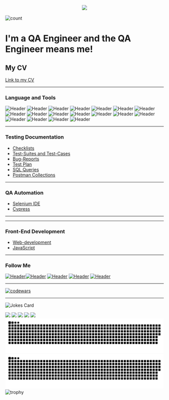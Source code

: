 <!-- ![Header](https://github.com/MikeTaran/miketaran/blob/main/assets/back1.png) -->
<p align="center">
     <img src="https://user-images.githubusercontent.com/22433371/180026048-e23e11a5-cde1-4c91-b68a-696457c66fb6.png" />
 </p>

![count](https://komarev.com/ghpvc/?username=miketaran)

<p align='center'>
<h1>I'm a QA Engineer and the QA Engineer means me!</h1>
<h2>My CV</h2>

[Link to my CV](https://drive.google.com/file/d/1sZdckoav6yDbQWbKOFxbhJAgh8nzM8L9/view?usp=sharing)

---

</p>

### Language and Tools

![Header](https://img.shields.io/badge/Jira-090909?style=for-the-badge&logo=jira&logoColor=136be1)
![Header](https://img.shields.io/badge/TestRail-090909?style=for-the-badge&logo=&logoColor=71b556)
![Header](https://img.shields.io/badge/DevTools-090909?style=for-the-badge&logo=googlechrome&logoColor=2674f2)
![Header](https://img.shields.io/badge/Postman-090909?style=for-the-badge&logo=postman&logoColor=f76935)
![Header](https://img.shields.io/badge/Swagger-090909?style=for-the-badge&logo=swagger&logoColor=7ede2b)
![Header](https://img.shields.io/badge/MySQL-090909?style=for-the-badge&logo=mysql&logoColor=00618a)
![Header](https://img.shields.io/badge/Github-090909?style=for-the-badge&logo=github&logoColor=8cc4d7)
![Header](https://img.shields.io/badge/AzureDevops-090909?style=for-the-badge&logo=azuredevops&logoColor=0074d0)
![Header](https://img.shields.io/badge/Jenkins-090909?style=for-the-badge&logo=jenkins&logoColor=f7f7f7)
![Header](https://img.shields.io/badge/MongoDB-090909?style=for-the-badge&logo=mongodb&logoColor=4aa73c)
![Header](https://img.shields.io/badge/AndroidStudio-090909?style=for-the-badge&logo=androidstudio&logoColor=3ad07d)
![Header](https://img.shields.io/badge/Fiddler-090909?style=for-the-badge&logo=fiddler&logoColor=8cc4d7)
![Header](https://img.shields.io/badge/CharlesProxy-090909?style=for-the-badge&logo=charlesproxy&logoColor=8cc4d7)
![Header](https://img.shields.io/badge/JMeter-090909?style=for-the-badge&logo=JMeter&logoColor=7d5fa6)
![Header](https://img.shields.io/badge/Figma-090909?style=for-the-badge&logo=figma&logoColor=7d5fa6)
![Header](https://img.shields.io/badge/HTML5-090909?style=for-the-badge&logo=HTML5&logoColor=f76935)
![Header](https://img.shields.io/badge/CSS3-090909?style=for-the-badge&logo=CSS3&logoColor=8cc4d7)
![Header](https://img.shields.io/badge/JavaScript-090909?style=for-the-badge&logo=JavaScript&logoColor=#ffb42d)

---

### Testing Documentation

- [Checklists](https://github.com/miketaran/checklist)
- [Test-Suites and Test-Cases](https://github.com/miketaran/test-cases)
- [Bug-Reports](https://github.com/miketaran/bug-reports)
- [Test Plan](https://github.com/MikeTaran/testplan)
- [SQL Queries](https://github.com/miketaran/SQL)
- [Postman Collections](https://github.com/miketaran/postman)

---

### QA Automation

- [Selenium IDE](https://github.com/MikeTaran/selenium_ide)
- [Cypress](https://github.com/MikeTaran/Cypress)

---

---

### Front-End Development

- [Web-development](https://github.com/miketaran/frontend)
- [JavaScript](https://github.com/miketaran/frontend)

---

### Follow Me

[![Header](https://img.shields.io/badge/Facebook-090909?style=for-the-badge&logo=facebook&logoColor=31a5db)](https://www.facebook.com/mikhail.taran.3)[![Header](https://img.shields.io/badge/Instagram-090909?style=for-the-badge&logo=instagram&logoColor=9939a3)](https://www.instagram.com/bear3xl/)
[![Header](https://img.shields.io/badge/Telegram-090909?style=for-the-badge&logo=telegram&logoColor=31a5db)](https://t.me/Mike_Taran)
[![Header](https://img.shields.io/badge/Twitter-090909?style=for-the-badge&logo=twitter&logoColor=1c96e8)](https://twitter.com/Bear3XL)
[![Header](https://img.shields.io/badge/Linkedin-090909?style=for-the-badge&logo=linkedin&logoColor=0073b1)](https://www.linkedin.com/in/miketaran/)

---

[![codewars](https://www.codewars.com/users/MikeTaran/badges/large)](https://www.codewars.com/users/MikeTaran)

---

![Jokes Card](https://readme-jokes.vercel.app/api)

<!--
[![Top Langs](https://github-readme-stats.vercel.app/api/top-langs/?username=miketaran&layout=compact)](https://github.com/anuraghazra/github-readme-stats)
![Anurag's GitHub stats](https://github-readme-stats.vercel.app/api?username=miketaran&show_icons=true&theme=radical)
-->
<!-- Карточка профиля:  -->

![](https://github-profile-summary-cards.vercel.app/api/cards/profile-details?username=MikeTaran&theme=github_dark)
![](https://github-profile-summary-cards.vercel.app/api/cards/most-commit-language?username=MikeTaran&theme=github_dark)
![](https://github-profile-summary-cards.vercel.app/api/cards/repos-per-language?username=MikeTaran&theme=github_dark)
![](https://github-profile-summary-cards.vercel.app/api/cards/stats?username=MikeTaran&theme=github_dark)
![](https://github-profile-summary-cards.vercel.app/api/cards/productive-time?username=MikeTaran&theme=github_dark)
![github contribution grid snake animation](https://raw.githubusercontent.com/MikeTaran/MikeTaran/output/github-contribution-grid-snake-dark.svg#gh-dark-mode-only)![github contribution grid snake animation](https://raw.githubusercontent.com/MikeTaran/MikeTaran/output/github-contribution-grid-snake.svg#gh-light-mode-only)
![trophy](https://github-profile-trophy.vercel.app/?username=MikeTaran&theme=darkhub&no-bg=true&no-frame=true)
